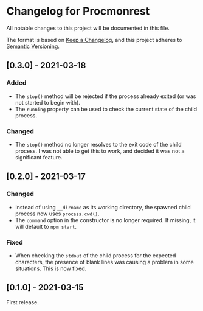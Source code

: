 # Changelog for Procmonrest

All notable changes to this project will be documented in this file.

The format is based on [Keep a Changelog](https://keepachangelog.com/en/1.0.0/), and this project adheres to [Semantic Versioning](https://semver.org/spec/v2.0.0.html).

## [0.3.0] - 2021-03-18

### Added

* The `stop()` method will be rejected if the process already exited (or was not started to begin with).
* The `running` property can be used to check the current state of the child process.

### Changed

* The `stop()` method no longer resolves to the exit code of the child process. I was not able to get this to work, and decided it was not a significant feature. 

## [0.2.0] - 2021-03-17

### Changed

* Instead of using `__dirname` as its working directory, the spawned child process now uses `process.cwd()`.
* The `command` option in the constructor is no longer required. If missing, it will default to `npm start`.

### Fixed

* When checking the `stdout` of the child process for the expected characters, the presence of blank lines was causing a problem in some situations. This is now fixed.

## [0.1.0] - 2021-03-15

First release.
